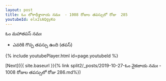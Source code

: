 ```yaml
---
layout: post
title: ఓం లోకాధీశ్థానాయ నమః  - 1008 రోజుల తపస్సులో రోజు  285
youtubeId: elx2sAQgyKo
---
```

 
 
 ఓం మహాతపస్ నమః  
 
 -  ఎవరికి గొప్ప తపస్సు ఉంది (తపస్) 
 
  
 
  
 
 
 
 
 
 


{% include youtubePlayer.html id=page.youtubeId %}
 
[Next]({{ site.baseurl }}{% link  split2/_posts/2019-10-27-ఓం నైకజాయ నమః  - 1008 రోజుల తపస్సులో రోజు  286.md%})
 

